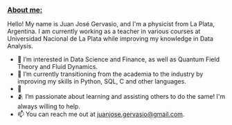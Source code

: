 <p><strong><span style="text-decoration: underline; font-size: medium;">About me:</span></strong></p>

Hello! My name is Juan José Gervasio, and I'm a physicist from La Plata, Argentina. I am currently working as a teacher in various courses 
at Universidad Nacional de La Plata while improving my knowledge in Data Analysis. 

- 👀 I’m interested in Data Science and Finance, as well as Quantum Field Theory and Fluid Dynamics. 
- 🌱 I’m currently transitioning from the academia to the industry by improving my skills in Python, SQL, C and other languages.
- 👀  
- 🫂 I’m passionate about learning and assisting others to do the same! I'm always willing to help.
- 📫 You can reach me out at juanjose.gervasio@gmail.com.

<!---
juanjogervasio/juanjogervasio is a ✨ special ✨ repository because its `README.md` (this file) appears on your GitHub profile.
You can click the Preview link to take a look at your changes.
--->
